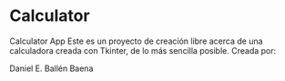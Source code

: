 # Calculator
Calculator App
Este es un proyecto de creación libre acerca de una calculadora creada con Tkinter, de lo más sencilla posible. 
Creada por:

Daniel E. Ballén Baena

